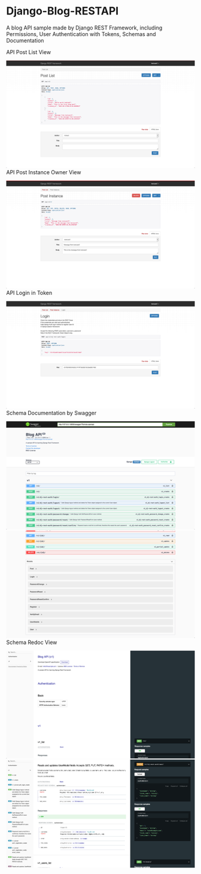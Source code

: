 # Django-Blog-RESTAPI
A blog API sample made by Django REST Framework, including Permissions, User Authentication with Tokens, Schemas and Documentation

API Post List View

![Alt text](/screenshots/api-post-list.png?raw=true "API Post List View")
API Post Instance Owner View

![Alt text](/screenshots/api-post-instance-owner.png?raw=true "API Post Instance View")
API Login in Token

![Alt text](/screenshots/api-login-in-token.png?raw=true "API Login in Token")
Schema Documentation by Swagger 

![Alt text](/screenshots/swagger1.png?raw=true "Schema Documentation by Swagger 1")
![Alt text](/screenshots/swagger2.png?raw=true "Schema Documentation by Swagger 2")
Schema Redoc View

![Alt text](/screenshots/redoc1.png?raw=true "Schema Redoc 1")
![Alt text](/screenshots/redoc2.png?raw=true "Schema Redoc 2")

